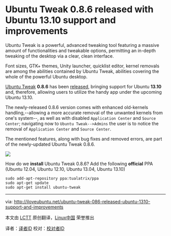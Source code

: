 Ubuntu Tweak 0.8.6 released with Ubuntu 13.10 support and improvements
================================================================================
Ubuntu Tweak is a powerful, advanced tweaking tool featuring a massive amount of functionalities and tweakable options, permitting an in-depth tweaking of the desktop via a clear, clean interface.

Font sizes, GTK+ themes, Unity launcher, quicklist editor, kernel removals are among the abilities contained by Ubuntu Tweak, abilities covering the whole of the powerful Ubuntu desktop.

[Ubuntu Tweak][1] **0.8.6** has been [released][2], bringing support for Ubuntu **13.10** and, therefore, allowing users to utilize the handy app under the upcoming Ubuntu 13.10.

The newly-released 0.8.6 version comes with enhanced old-kernels handling,--allowing a more accurate removal of the unwanted kernels from one's system--, as well as with disabled `Application Center` and `Source Center`; navigating now to `Ubuntu Tweak-->Admins` the user is to notice the removal of `Application Center` and `Source Center`.

The mentioned features, along with bug fixes and removed errors, are part of the newly-updated Ubuntu Tweak 0.8.6.

![](http://iloveubuntu.net/pictures_me/ubuntu%20tweak%20086%20saucy.png)

How do we **install** Ubuntu Tweak 0.8.6?
Add the following **official** PPA (Ubuntu 12.04, Ubuntu 12.10, Ubuntu 13.04, Ubuntu 13.10)

    sudo add-apt-repository ppa:tualatrix/ppa
    sudo apt-get update
    sudo apt-get install ubuntu-tweak


--------------------------------------------------------------------------------

via: http://iloveubuntu.net/ubuntu-tweak-086-released-ubuntu-1310-support-and-improvements

本文由 [LCTT](https://github.com/LCTT/TranslateProject) 原创翻译，[Linux中国](http://linux.cn/) 荣誉推出

译者：[译者ID](https://github.com/译者ID) 校对：[校对者ID](https://github.com/校对者ID)

[1]:https://launchpad.net/ubuntu-tweak
[2]:http://blog.ubuntu-tweak.com/2013/10/13/ubuntu-tweak-0-8-6-released-for-13-10-saucy.html